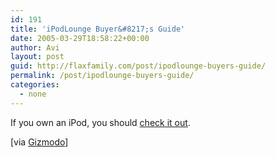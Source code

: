 ```yaml
---
id: 191
title: 'iPodLounge Buyer&#8217;s Guide'
date: 2005-03-29T18:58:22+00:00
author: Avi
layout: post
guid: http://flaxfamily.com/post/ipodlounge-buyers-guide/
permalink: /post/ipodlounge-buyers-guide/
categories:
  - none
---
```

If you own an iPod, you should [check it out](http://www.ipodlounge.com/sitenews_comments.php?id=6799_0_2_0_C).

[via [Gizmodo](http://www.gizmodo.com/gadgets/portable-media/ipod/ipodlounge-buyers-guide-2005-037482.php)]